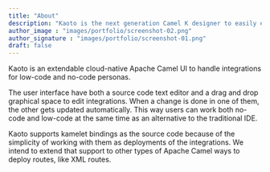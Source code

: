 ```yaml
---
title: "About"
description: "Kaoto is the next generation Camel K designer to easily edit and deploy automations and integrations using kamelets."
author_image : "images/portfolio/screenshot-02.png"
author_signature : "images/portfolio/screenshot-01.png"
draft: false
---
```


Kaoto is an extendable cloud-native Apache Camel UI to handle integrations for low-code and no-code personas.

The user interface have both a source code text editor and a drag and drop graphical space to edit integrations. When a change is done in one of them, the other gets updated automatically. This way users can work both no-code and low-code at the same time as an alternative to the traditional IDE.

Kaoto supports kamelet bindings as the source code because of the simplicity of working with them as deployments of the integrations. We intend to extend that support to other types of Apache Camel ways to deploy routes, like XML routes. 
